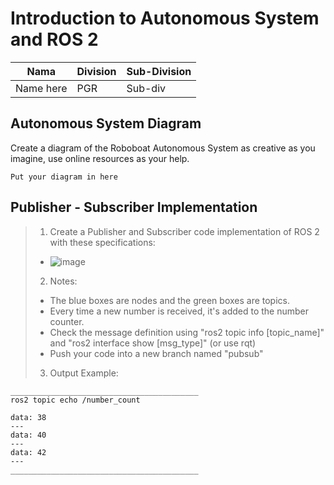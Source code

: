 # Introduction to Autonomous System and ROS 2

| Nama  | Division        | Sub-Division  |
| ----- | ---------- | ---------- |
| Name here   | PGR | Sub-div |

## Autonomous System Diagram
Create a diagram of the Roboboat Autonomous System as creative as you imagine, use online resources as your help.

`Put your diagram in here`

## Publisher - Subscriber Implementation
> 1. Create a Publisher and Subscriber code implementation of ROS 2 with these specifications:
> - ![image](https://github.com/user-attachments/assets/7ab5de13-509e-4316-bc36-88f7c92f310b)
> 2. Notes:
> - The blue boxes are nodes and the green boxes are topics.
> - Every time a new number is received, it's added to the number counter.
> - Check the message definition using "ros2 topic info [topic_name]" and "ros2 interface show [msg_type]" (or use rqt)
> - Push your code into a new branch named "pubsub"
> 3. Output Example:
```
__________________________________________
ros2 topic echo /number_count

data: 38
---
data: 40
---
data: 42
---
__________________________________________
```
